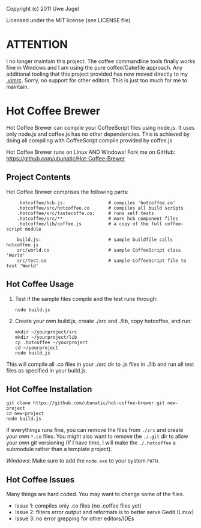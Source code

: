 Copyright (c) 2011 Uwe Jugel

Licensed under the MIT license (see LICENSE file)

ATTENTION
=========
I no longer maintain this project.
The coffee commandline tools finally works fine in Windows
and I am using the pure coffee/Cakefile approach.
Any additional tooling that this project provided has now moved directly to my [.vimrc](https://github.com/ubunatic/ubuntatic-dotfiles/blob/master/.vimrc).
Sorry, no support for other editors. This is just too much for me to maintain.


Hot Coffee Brewer
=================

Hot Coffee Brewer can compile your CoffeeScript files using node.js. It uses only
node.js and coffee.js has no other dependencies. This is achieved by doing all
compiling with CoffeeScript.compile provided by coffee.js

Hot Coffee Brewer runs on Linux AND Windows!
Fork me on GitHub: https://github.com/ubunatic/Hot-Coffee-Brewer


Project Contents
----------------

Hot Coffee Brewer comprises the following parts:

		.hotcoffee/hcb.js:                # compiles 'hotcoffee.co'
		.hotcoffee/src/hotcoffee.co       # compiles all build scripts
		.hotcoffee/src/tastecoffe.co:     # runs self tests
		.hotcoffee/src/**                 # more hcb component files
		.hotcoffee/lib/coffee.js          # a copy of the full coffee-script module

		build.js:                         # sample buildfile calls hotcoffee.js
		src/world.co                      # sample CoffeeScript class 'World'
		src/test.co                       # sample CoffeeScript file to test 'World'


Hot Coffee Usage
----------------

1.	Test if the sample files compile and the test runs through:

		node build.js

2.	Create your own build.js, create ./src and ./lib, copy hotcoffee, and run:

		mkdir ~/yourproject/src
		mkdir ~/yourproject/lib
		cp .hotcoffee ~/yourproject
		cd ~/yourproject
		node build.js

This will compile all .co files in your ./src dir to .js files in ./lib
and run all test files as specified in your build.js.

Hot Coffee Installation
-----------------------

    git clone https://github.com/ubunatic/hot-coffee-brewer.git new-project
    cd new-project
    node build.js
    
If everythings runs fine, you can remove the files from `./src` and create your own `*.co` files.
You might also want to remove the `./.git` dir to allow your own git versioning (If I have time, I will make the `./.hotcoffee` a submodule rather than a template project).

*Windows*: Make sure to add the `node.exe` to your system `PATH`.

Hot Coffee Issues
-----------------
Many things are hard coded. You may want to change some of the files.

* Issue 1: compiles only .co files (no .coffee files yet)
* Issue 2: filters error output and reformats is to better serve Gedit (Linux)
* Issue 3: no error grepping for other editors/IDEs



